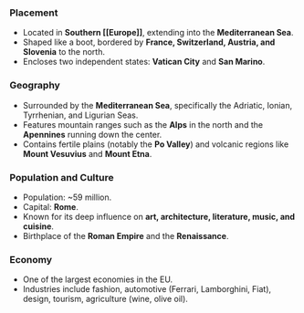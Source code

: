 ### Placement
- Located in **Southern [[Europe]]**, extending into the **Mediterranean Sea**.  
- Shaped like a boot, bordered by **France, Switzerland, Austria, and Slovenia** to the north.  
- Encloses two independent states: **Vatican City** and **San Marino**.  

### Geography
- Surrounded by the **Mediterranean Sea**, specifically the Adriatic, Ionian, Tyrrhenian, and Ligurian Seas.  
- Features mountain ranges such as the **Alps** in the north and the **Apennines** running down the center.  
- Contains fertile plains (notably the **Po Valley**) and volcanic regions like **Mount Vesuvius** and **Mount Etna**.  

### Population and Culture
- Population: ~59 million.  
- Capital: **Rome**.  
- Known for its deep influence on **art, architecture, literature, music, and cuisine**.  
- Birthplace of the **Roman Empire** and the **Renaissance**.  

### Economy
- One of the largest economies in the EU.  
- Industries include fashion, automotive (Ferrari, Lamborghini, Fiat), design, tourism, agriculture (wine, olive oil).  